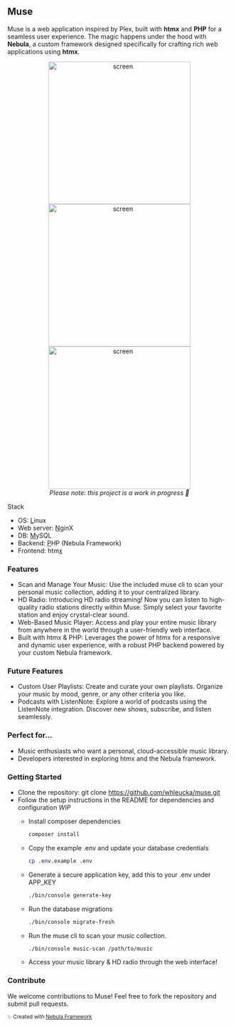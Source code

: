 ## Muse

Muse is a web application inspired by Plex, built with **htmx** and **PHP** for a seamless user experience. The magic happens under the hood with **Nebula**, a custom framework designed specifically for crafting rich web applications using **htmx**.

<div align="center">
<img alt="screen" src="https://github.com/whleucka/muse/assets/71740767/3fb96134-7c9b-408c-bd72-278f4ef331b9" width="320" />
<img alt="screen" src="https://github.com/whleucka/muse/assets/71740767/53900045-2810-4fda-9f5a-42e32dbafd8b" width="320" />
<img alt="screen" src="https://github.com/whleucka/muse/assets/71740767/eba98798-9b90-4f8d-8215-acf2ffd77814" width="320" /><br>
<em>Please note: this project is a work in progress 👷</em>
</div>

Stack
- OS: <ins>L</ins>inux
- Web server: <ins>N</ins>ginX
- DB: <ins>M</ins>ySQL
- Backend: <ins>P</ins>HP (Nebula Framework)
- Frontend: htm<ins>x</ins>

### Features
- Scan and Manage Your Music: Use the included muse cli to scan your personal music collection, adding it to your centralized library.
- HD Radio: Introducing HD radio streaming! Now you can listen to high-quality radio stations directly within Muse. Simply select your favorite station and enjoy crystal-clear sound.
- Web-Based Music Player: Access and play your entire music library from anywhere in the world through a user-friendly web interface.
- Built with htmx & PHP: Leverages the power of htmx for a responsive and dynamic user experience, with a robust PHP backend powered by your custom Nebula framework.

### Future Features
- Custom User Playlists: Create and curate your own playlists. Organize your music by mood, genre, or any other criteria you like.
- Podcasts with ListenNote: Explore a world of podcasts using the ListenNote integration. Discover new shows, subscribe, and listen seamlessly.

### Perfect for...
- Music enthusiasts who want a personal, cloud-accessible music library.
- Developers interested in exploring htmx and the Nebula framework.

### Getting Started
- Clone the repository: git clone https://github.com/whleucka/muse.git
- Follow the setup instructions in the README for dependencies and configuration *WIP*
    - Install composer dependencies

        ```bash
        composer install
        ```

    - Copy the example .env and update your database credentials

        ```bash
        cp .env.example .env
        ```

    - Generate a secure application key, add this to your .env under APP_KEY

        ```bash
        ./bin/console generate-key
        ```

    - Run the database migrations

        ```bash
        ./bin/console migrate-fresh
        ```

    - Run the muse cli to scan your music collection.

        ```bash
        ./bin/console music-scan /path/to/music
        ```

    - Access your music library & HD radio through the web interface!

### Contribute

We welcome contributions to Muse! Feel free to fork the repository and submit pull requests.

<small>✨ Created with <a href="https://github.com/libra-php/nebula" title="Nebula">Nebula Framework</a></small>
